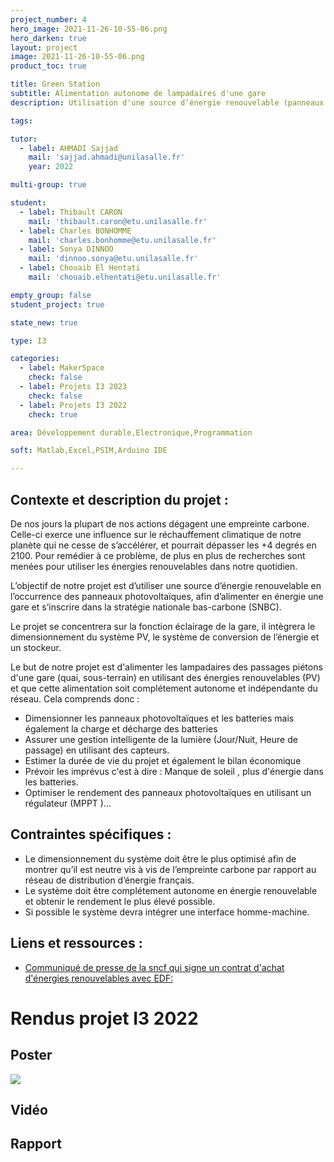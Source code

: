 ```yaml
---
project_number: 4
hero_image: 2021-11-26-10-55-06.png
hero_darken: true
layout: project
image: 2021-11-26-10-55-06.png
product_toc: true

title: Green Station
subtitle: Alimentation autonome de lampadaires d'une gare
description: Utilisation d'une source d’énergie renouvelable (panneaux photovoltaïques), afin d’alimenter en énergie une gare et s’inscrire dans la stratégie nationale bas-carbone (SNBC).

tags: 

tutor: 
  - label: AHMADI Sajjad
    mail: 'sajjad.ahmadi@unilasalle.fr'
    year: 2022

multi-group: true

student:
  - label: Thibault CARON
    mail: 'thibault.caron@etu.unilasalle.fr'
  - label: Charles BONHOMME
    mail: 'charles.bonhomme@etu.unilasalle.fr'
  - label: Sonya DINNOO
    mail: 'dinnoo.sonya@etu.unilasalle.fr'
  - label: Chouaib El Hentati
    mail: 'chouaib.elhentati@etu.unilasalle.fr'

empty_group: false
student_project: true

state_new: true

type: I3

categories:
  - label: MakerSpace
    check: false
  - label: Projets I3 2023
    check: false
  - label: Projets I3 2022
    check: true

area: Développement durable,Electronique,Programmation

soft: Matlab,Excel,PSIM,Arduino IDE

---
```

## Contexte et description du projet  :

De nos jours la plupart de nos actions dégagent une empreinte carbone. Celle-ci exerce une influence sur le réchauffement climatique de notre planète qui ne cesse de s’accélérer, et pourrait dépasser les +4 degrés en 2100. Pour remédier à ce problème, de plus en plus de recherches sont menées pour utiliser les énergies renouvelables dans notre quotidien.

L’objectif de notre projet est d’utiliser une source d’énergie renouvelable en l’occurrence des panneaux photovoltaïques, afin d’alimenter en énergie une gare et s’inscrire dans la stratégie nationale bas-carbone (SNBC).

Le projet se concentrera sur la fonction éclairage de la gare, il intègrera le dimensionnement du système PV, le système de conversion de l’énergie et un stockeur.

Le but de notre projet est d'alimenter les lampadaires des passages piétons d'une gare (quai, sous-terrain) en utilisant des énergies renouvelables (PV) et que cette alimentation soit complétement autonome et indépendante du réseau. Cela comprends donc :  
- Dimensionner les panneaux photovoltaïques et les batteries mais également la charge et décharge des batteries
- Assurer une gestion intelligente de la lumière (Jour/Nuit, Heure de passage) en utilisant des capteurs.
- Estimer la durée de vie du projet et également le bilan économique
- Prévoir les imprévus c'est à dire : Manque de soleil , plus d'énergie dans les batteries.
- Optimiser le rendement des panneaux photovoltaïques en utilisant un régulateur (MPPT )...

## Contraintes spécifiques :

- Le dimensionnement du système doit être le plus optimisé afin de montrer qu’il est neutre vis à vis de l’empreinte carbone par rapport au réseau de distribution d’énergie français.
- Le système doit être complétement autonome en énergie renouvelable et obtenir le rendement le plus élevé possible.
- Si possible le système devra intégrer une interface homme-machine.

## Liens et ressources :

- [Communiqué de presse de la sncf qui signe un contrat d'achat d'énergies renouvelables avec EDF:](http://medias.sncf.com/sncfcom/newsroom/pdf/CP_NR_SNCF_et_EDF_premier_contrat_d_achat_d_electricite_renouvelable_07-04-2021.pdf)

# Rendus projet I3 2022

## Poster

![](Groupe_n4.png)

## Vidéo

## Rapport

